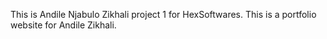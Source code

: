 This is Andile Njabulo Zikhali project 1 for HexSoftwares. This is a portfolio website for Andile Zikhali.
